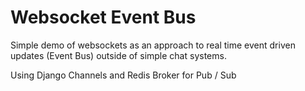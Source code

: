 # Websocket Event Bus
Simple demo of websockets as an approach to real time event driven updates (Event Bus) outside of simple chat systems.

Using Django Channels and Redis Broker for Pub / Sub
